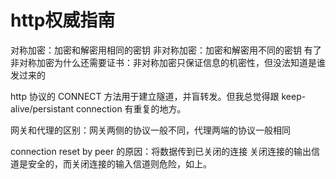# http权威指南

对称加密：加密和解密用相同的密钥
非对称加密：加密和解密用不同的密钥
有了非对称加密为什么还需要证书：非对称加密只保证信息的机密性，但没法知道是谁发过来的

http 协议的 CONNECT 方法用于建立隧道，并盲转发。但我总觉得跟 keep-alive/persistant connection 有重复的地方。


网关和代理的区别：网关两侧的协议一般不同，代理两端的协议一般相同


connection reset by peer 的原因：将数据传到已关闭的连接
关闭连接的输出信道是安全的，而关闭连接的输入信道则危险，如上。